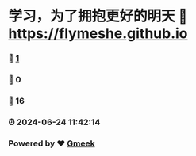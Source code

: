# 学习，为了拥抱更好的明天 :link: https://flymeshe.github.io 
### :page_facing_up: [1](https://flymeshe.github.io/tag.html) 
### :speech_balloon: 0 
### :hibiscus: 16 
### :alarm_clock: 2024-06-24 11:42:14 
### Powered by :heart: [Gmeek](https://github.com/Meekdai/Gmeek)
